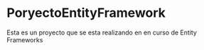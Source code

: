 # PoryectoEntityFramework
Esta es un proyecto que se esta realizando en en curso de Entity Frameworks
